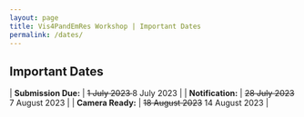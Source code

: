 ```yaml
---
layout: page
title: Vis4PandEmRes Workshop | Important Dates
permalink: /dates/
---
```


<h2>Important Dates</h2>

|  **Submission Due:**  |  <del>1 July 2023 </del> 8 July 2023 | 
|  **Notification:**  |  <del>28 July 2023</del> 7 August 2023 |
|  **Camera Ready:**  |  <del>18 August 2023</del> 14 August 2023 |
